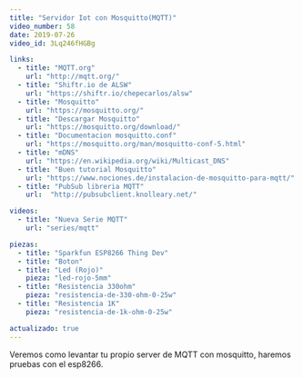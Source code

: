 ```yaml
---
title: "Servidor Iot con Mosquitto(MQTT)"
video_number: 58
date: 2019-07-26
video_id: 3Lq246fHGBg

links:
  - title: "MQTT.org"
    url: "http://mqtt.org/"
  - title: "Shiftr.io de ALSW"
    url: "https://shiftr.io/chepecarlos/alsw"
  - title: "Mosquitto"
    url: "https://mosquitto.org/"
  - title: "Descargar Mosquitto"
    url: "https://mosquitto.org/download/"
  - title: "Documentacion mosquitto.conf"
    url: "https://mosquitto.org/man/mosquitto-conf-5.html"
  - title: "mDNS"
    url: "https://en.wikipedia.org/wiki/Multicast_DNS"
  - title: "Buen tutorial Mosquitto"
    url: "https://www.nociones.de/instalacion-de-mosquitto-para-mqtt/"
  - title: "PubSub libreria MQTT"
    url:  "http://pubsubclient.knolleary.net/"

videos:
  - title: "Nueva Serie MQTT"
    url: "series/mqtt"

piezas:
  - title: "Sparkfun ESP8266 Thing Dev"
  - title: "Boton"
  - title: "Led (Rojo)"
    pieza: "led-rojo-5mm"
  - title: "Resistencia 330ohm"
    pieza: "resistencia-de-330-ohm-0-25w"
  - title: "Resistencia 1K"
    pieza: "resistencia-de-1k-ohm-0-25w"

actualizado: true
---
```


Veremos como levantar tu propio server de MQTT con mosquitto, haremos pruebas con el esp8266.
